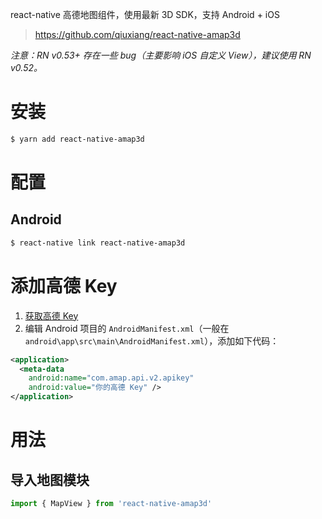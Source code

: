 react-native 高德地图组件，使用最新 3D SDK，支持 Android + iOS

> https://github.com/qiuxiang/react-native-amap3d

_注意：RN v0.53+ 存在一些 bug（主要影响 iOS 自定义 View），建议使用 RN v0.52。_

# 安装

```bash
$ yarn add react-native-amap3d
```

# 配置

## Android

```bash
$ react-native link react-native-amap3d
```

# 添加高德 Key

1. [获取高德 Key](http://t.cn/RBD4GFd)
2. 编辑 Android 项目的 `AndroidManifest.xml`（一般在 `android\app\src\main\AndroidManifest.xml`），添加如下代码：

```xml
<application>
  <meta-data
    android:name="com.amap.api.v2.apikey"
    android:value="你的高德 Key" />
</application>
```

# 用法

## 导入地图模块

```js
import { MapView } from 'react-native-amap3d'
```
